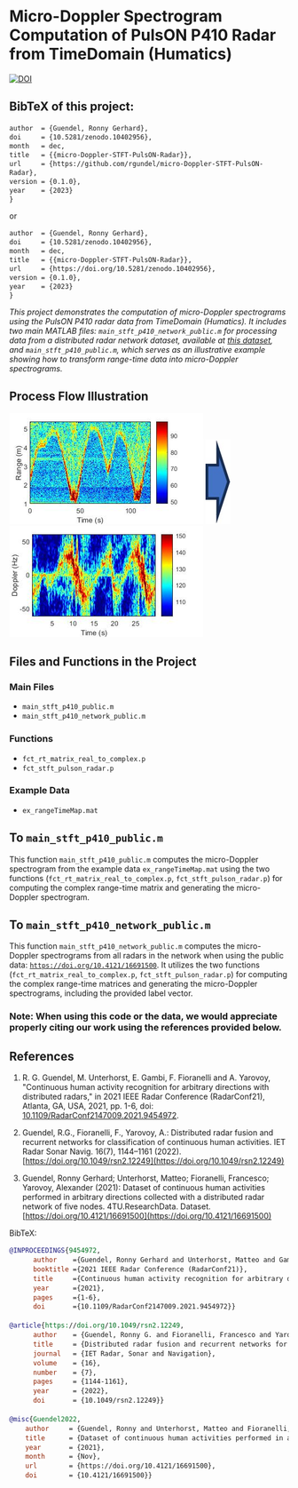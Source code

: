 # Micro-Doppler Spectrogram Computation of PulsON P410 Radar from TimeDomain (Humatics)

[![DOI](https://zenodo.org/badge/716959989.svg)](https://zenodo.org/doi/10.5281/zenodo.10402955)

## BibTeX of this project: 
```@software{Guendel_micro-Doppler-STFT-PulsON-Radar_2023,
author  = {Guendel, Ronny Gerhard},
doi     = {10.5281/zenodo.10402956},
month   = dec,
title   = {{micro-Doppler-STFT-PulsON-Radar}},
url     = {https://github.com/rgundel/micro-Doppler-STFT-PulsON-Radar},
version = {0.1.0},
year    = {2023}
}
```

or 

```@misc{Guendel_micro-Doppler-STFT-PulsON-Radar_2023,
author  = {Guendel, Ronny Gerhard},
doi     = {10.5281/zenodo.10402956},
month   = dec,
title   = {{micro-Doppler-STFT-PulsON-Radar}},
url     = {https://doi.org/10.5281/zenodo.10402956},
version = {0.1.0},
year    = {2023}
}
```

_This project demonstrates the computation of micro-Doppler spectrograms using the PulsON P410 radar data from TimeDomain (Humatics). It includes two main MATLAB files: `main_stft_p410_network_public.m` for processing data from a distributed radar network dataset, available at [this dataset](https://doi.org/10.4121/16691500), and `main_stft_p410_public.m`, which serves as an illustrative example showing how to transform range-time data into micro-Doppler spectrograms._

## Process Flow Illustration
![Range-Time Map](rangeTime_figure.jpg) ![Arrow](ARROW_IMAGE.jpg) ![Micro-Doppler Spectrogram](microDoppler_figure.jpg)

## Files and Functions in the Project
### Main Files
* `main_stft_p410_public.m`
* `main_stft_p410_network_public.m`

### Functions
* `fct_rt_matrix_real_to_complex.p`
* `fct_stft_pulson_radar.p`

### Example Data
* `ex_rangeTimeMap.mat`

## To `main_stft_p410_public.m`
This function `main_stft_p410_public.m` computes the micro-Doppler spectrogram from the example data `ex_rangeTimeMap.mat` using the two functions (`fct_rt_matrix_real_to_complex.p`, `fct_stft_pulson_radar.p`) for computing the complex range-time matrix and generating the micro-Doppler spectrogram.

## To `main_stft_p410_network_public.m`
This function `main_stft_p410_network_public.m` computes the micro-Doppler spectrograms from all radars in the network when using the public data: [`https://doi.org/10.4121/16691500`](https://doi.org/10.4121/16691500). It utilizes the two functions (`fct_rt_matrix_real_to_complex.p`, `fct_stft_pulson_radar.p`) for computing the complex range-time matrices and generating the micro-Doppler spectrograms, including the provided label vector.


### **Note:** When using this code or the data, we would appreciate properly citing our work using the references provided below.


## References
1. R. G. Guendel, M. Unterhorst, E. Gambi, F. Fioranelli and A. Yarovoy, "Continuous human activity recognition for arbitrary directions with distributed radars," in 2021 IEEE Radar Conference (RadarConf21), Atlanta, GA, USA, 2021, pp. 1-6, doi: [10.1109/RadarConf2147009.2021.9454972](https://doi.org/10.1109/RadarConf2147009.2021.9454972).

2. Guendel, R.G., Fioranelli, F., Yarovoy, A.: Distributed radar fusion and recurrent networks for classification of continuous human activities. IET Radar Sonar Navig. 16(7), 1144–1161 (2022). [https://doi.org/10.1049/rsn2.12249](https://doi.org/10.1049/rsn2.12249)

3. Guendel, Ronny Gerhard; Unterhorst, Matteo; Fioranelli, Francesco; Yarovoy, Alexander (2021): Dataset of continuous human activities performed in arbitrary directions collected with a distributed radar network of five nodes. 4TU.ResearchData. Dataset. [https://doi.org/10.4121/16691500](https://doi.org/10.4121/16691500)

BibTeX:
```bib
@INPROCEEDINGS{9454972,
      author    ={Guendel, Ronny Gerhard and Unterhorst, Matteo and Gambi, Ennio and Fioranelli, Francesco and Yarovoy, Alexander},
      booktitle ={2021 IEEE Radar Conference (RadarConf21)}, 
      title     ={Continuous human activity recognition for arbitrary directions with distributed radars}, 
      year      ={2021},
      pages     ={1-6},
      doi       ={10.1109/RadarConf2147009.2021.9454972}}

@article{https://doi.org/10.1049/rsn2.12249,
      author    = {Guendel, Ronny G. and Fioranelli, Francesco and Yarovoy, Alexander},
      title     = {Distributed radar fusion and recurrent networks for classification of continuous human activities},
      journal   = {IET Radar, Sonar and Navigation},
      volume    = {16},
      number    = {7},
      pages     = {1144-1161},
      year      = {2022},
      doi       = {10.1049/rsn2.12249}}

@misc{Guendel2022, 
    author     = {Guendel, Ronny and Unterhorst, Matteo and Fioranelli, Francesco and Yarovoy, Alexander},
    title      = {Dataset of continuous human activities performed in arbitrary directions collected with a distributed radar network of five nodes},
    year       = {2021}, 
    month      = {Nov}, 
    url        = {https://doi.org/10.4121/16691500}, 
    doi        = {10.4121/16691500}} 
